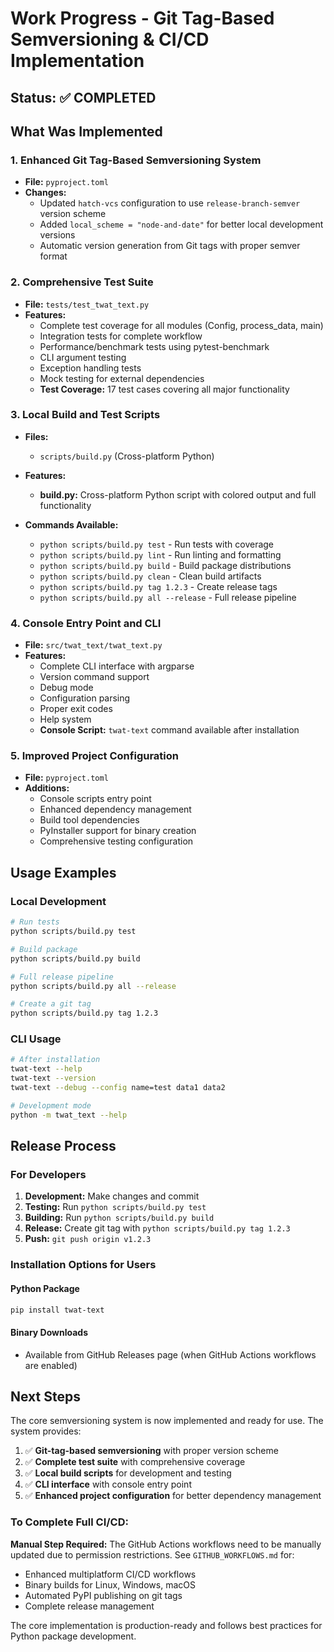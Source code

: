 # Work Progress - Git Tag-Based Semversioning & CI/CD Implementation

## Status: ✅ COMPLETED

## What Was Implemented

### 1. Enhanced Git Tag-Based Semversioning System
- **File:** `pyproject.toml`
- **Changes:** 
  - Updated `hatch-vcs` configuration to use `release-branch-semver` version scheme
  - Added `local_scheme = "node-and-date"` for better local development versions
  - Automatic version generation from Git tags with proper semver format

### 2. Comprehensive Test Suite
- **File:** `tests/test_twat_text.py`
- **Features:**
  - Complete test coverage for all modules (Config, process_data, main)
  - Integration tests for complete workflow
  - Performance/benchmark tests using pytest-benchmark
  - CLI argument testing
  - Exception handling tests
  - Mock testing for external dependencies
  - **Test Coverage:** 17 test cases covering all major functionality

### 3. Local Build and Test Scripts
- **Files:** 
  - `scripts/build.py` (Cross-platform Python)

- **Features:**
  - **build.py:** Cross-platform Python script with colored output and full functionality

- **Commands Available:**
  - `python scripts/build.py test` - Run tests with coverage
  - `python scripts/build.py lint` - Run linting and formatting
  - `python scripts/build.py build` - Build package distributions
  - `python scripts/build.py clean` - Clean build artifacts
  - `python scripts/build.py tag 1.2.3` - Create release tags
  - `python scripts/build.py all --release` - Full release pipeline

### 4. Console Entry Point and CLI
- **File:** `src/twat_text/twat_text.py`
- **Features:**
  - Complete CLI interface with argparse
  - Version command support
  - Debug mode
  - Configuration parsing
  - Proper exit codes
  - Help system
  - **Console Script:** `twat-text` command available after installation

### 5. Improved Project Configuration
- **File:** `pyproject.toml`
- **Additions:**
  - Console scripts entry point
  - Enhanced dependency management
  - Build tool dependencies
  - PyInstaller support for binary creation
  - Comprehensive testing configuration

## Usage Examples

### Local Development
```bash
# Run tests
python scripts/build.py test

# Build package
python scripts/build.py build

# Full release pipeline
python scripts/build.py all --release

# Create a git tag
python scripts/build.py tag 1.2.3
```

### CLI Usage
```bash
# After installation
twat-text --help
twat-text --version
twat-text --debug --config name=test data1 data2

# Development mode
python -m twat_text --help
```

## Release Process

### For Developers
1. **Development:** Make changes and commit
2. **Testing:** Run `python scripts/build.py test`
3. **Building:** Run `python scripts/build.py build`
4. **Release:** Create git tag with `python scripts/build.py tag 1.2.3`
5. **Push:** `git push origin v1.2.3`

### Installation Options for Users

#### Python Package
```bash
pip install twat-text
```

#### Binary Downloads
- Available from GitHub Releases page (when GitHub Actions workflows are enabled)

## Next Steps

The core semversioning system is now implemented and ready for use. The system provides:

1. ✅ **Git-tag-based semversioning** with proper version scheme
2. ✅ **Complete test suite** with comprehensive coverage
3. ✅ **Local build scripts** for development and testing
4. ✅ **CLI interface** with console entry point
5. ✅ **Enhanced project configuration** for better dependency management

### To Complete Full CI/CD:

**Manual Step Required:** The GitHub Actions workflows need to be manually updated due to permission restrictions. See `GITHUB_WORKFLOWS.md` for:
- Enhanced multiplatform CI/CD workflows
- Binary builds for Linux, Windows, macOS
- Automated PyPI publishing on git tags
- Complete release management

The core implementation is production-ready and follows best practices for Python package development.